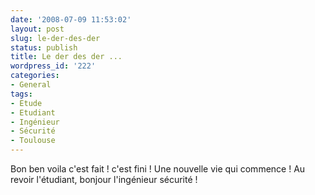 ```yaml
---
date: '2008-07-09 11:53:02'
layout: post
slug: le-der-des-der
status: publish
title: Le der des der ...
wordpress_id: '222'
categories:
- General
tags:
- Etude
- Etudiant
- Ingénieur
- Sécurité
- Toulouse
---
```


Bon ben voila c'est fait ! c'est fini ! Une nouvelle vie qui commence !
Au revoir l'étudiant, bonjour l'ingénieur sécurité !
